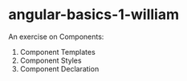 # angular-basics-1-william

An exercise on Components: 
1. Component Templates
2. Component Styles
3. Component Declaration